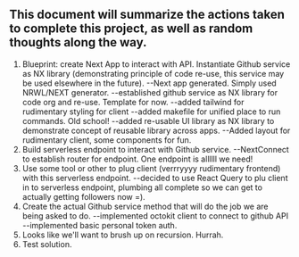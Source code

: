 ## This document will summarize the actions taken to complete this project, as well as random thoughts along the way.

1. Blueprint: create Next App to interact with API. Instantiate Github service as NX library (demonstrating principle of code re-use, this service may be used elsewhere in the future).
   --Next app generated. Simply used NRWL/NEXT generator.
   --established github service as NX library for code org and re-use. Template for now.
   --added tailwind for rudimentary styling for client
   --added makefile for unified place to run commands. Old school!
   --added re-usable UI library as NX library to demonstrate concept of reusable library across apps.
   --Added layout for rudimentary client, some components for fun.
2. Build serverless endpoint to interact with Github service.
   --NextConnect to establish router for endpoint. One endpoint is allllll we need!
3. Use some tool or other to plug client (verrryyyy rudimentary frontend) with this serverless endpoint.
   --decided to use React Query to plu client in to serverless endpoint, plumbing all complete so we can get to actually getting followers now =).
4. Create the actual Github service method that will do the job we are being asked to do.
   --implemented octokit client to connect to github API
   --implemented basic personal token auth.
5. Looks like we'll want to brush up on recursion. Hurrah.
6. Test solution.
